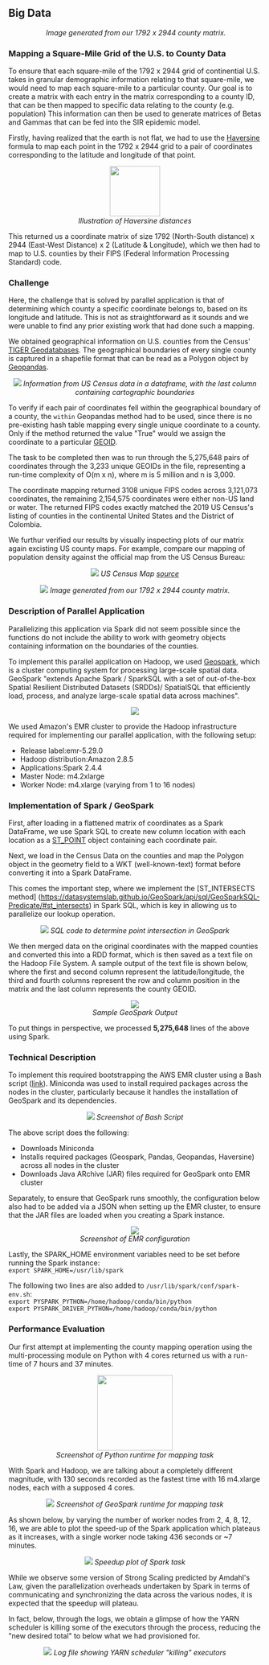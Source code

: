 ## Big Data
<p align="center">
<img src="https://raw.githubusercontent.com/not-a-hot-dog/parallelized-disease-modeling/gh-pages/_images/data_pop_density.png" alt>
<em>Image generated from our 1792 x 2944 county matrix.</em>
</p>

### Mapping a Square-Mile Grid of the U.S. to County Data
To ensure that each square-mile of the 1792 x 2944 grid of continential U.S. takes in granular demographic information relating to that square-mile, we would need to map each square-mile to a particular county. Our goal is to create a matrix with each entry in the matrix corresponding to a county ID, that can be then mapped to specific data relating to the county (e.g. population) This information can then be used to generate matrices of Betas and Gammas that can be fed into the SIR epidemic model.

Firstly, having realized that the earth is not flat, we had to use the [Haversine](https://en.wikipedia.org/wiki/Haversine_formula) formula to map each point in the 1792 x 2944 grid to a pair of coordinates corresponding to the latitude and longitude of that point.

<p align="center">
<img src="https://upload.wikimedia.org/wikipedia/commons/thumb/3/38/Law-of-haversines.svg/220px-Law-of-haversines.svg.png" height="100"/><br>
<em>Illustration of Haversine distances</em>
</p>

This returned us a coordinate matrix of size 1792 (North-South distance) x 2944 (East-West Distance) x 2 (Latitude & Longitude), which we then had to map to U.S. counties by their FIPS (Federal Information Processing Standard) code.

### Challenge

Here, the challenge that is solved by parallel application is that of determining which county a specific coordinate belongs to, based on its longitude and latitude. This is not as straightforward as it sounds and we were unable to find any prior existing work that had done such a mapping.

We obtained geographical information on U.S. counties from the Census' [TIGER Geodatabases](https://www.census.gov/geographies/mapping-files/time-series/geo/cartographic-boundary.html). The geographical boundaries of every single county is captured in a shapefile format that can be read as a Polygon object by [Geopandas](https://geopandas.org/). 

<p align="center">
<img src="https://raw.githubusercontent.com/not-a-hot-dog/parallelized-disease-modeling/gh-pages/_images/County_Info.PNG">
<em>Information from US Census data in a dataframe, with the last column containing cartographic boundaries</em>
</p>

To verify if each pair of coordinates fell within the geographical boundary of a county, the `within` Geopandas method had to be used, since there is no pre-existing hash table mapping every single unique coordinate to a county. Only if the method returned the value "True" would we assign the coordinate to a particular [GEOID](https://www.census.gov/programs-surveys/geography/guidance/geo-identifiers.html).

The task to be completed then was to run through the 5,275,648 pairs of coordinates through the 3,233 unique GEOIDs in the file, representing a run-time complexity of O(m x n), where m is 5 million and n is 3,000. 

The coordinate mapping returned 3108 unique FIPS codes across 3,121,073 coordinates, the remaining 2,154,575 coordinates were either non-US land or water. The returned FIPS codes exactly matched the 2019 US Census's listing of counties in the continental United States and the District of Colombia.

We furthur verified our results by visually inspecting plots of our matrix again excisting US county maps. For example, compare our mapping of population density against the official map from the US Census Bureau:

<p align="center">
<img src="https://raw.githubusercontent.com/not-a-hot-dog/parallelized-disease-modeling/gh-pages/_images/census-population-density-county-2010.png">
<em>US Census Map <a href="https://www.census.gov/library/visualizations/2010/geo/population-density-county-2010.html">source</a></em>
</p>
<p align="center">
<img src="https://raw.githubusercontent.com/not-a-hot-dog/parallelized-disease-modeling/gh-pages/_images/data_pop_density_2010.png">
<em>Image generated from our 1792 x 2944 county matrix.</em>
</p>

### Description of Parallel Application

Parallelizing this application via Spark did not seem possible since the functions do not include the ability to work with geometry objects containing information on the boundaries of the counties.

To implement this parallel application on Hadoop, we used [Geospark](https://datasystemslab.github.io/GeoSpark/), which is a cluster computing system for processing large-scale spatial data. GeoSpark "extends Apache Spark / SparkSQL with a set of out-of-the-box Spatial Resilient Distributed Datasets (SRDDs)/ SpatialSQL that efficiently load, process, and analyze large-scale spatial data across machines".

<p align="center">
<img src="https://raw.githubusercontent.com/DataSystemsLab/GeoSpark/master/GeoSpark_logo.png">
</p>

We used Amazon's EMR cluster to provide the Hadoop infrastructure required for implementing our parallel application, with the following setup:
- Release label:emr-5.29.0
- Hadoop distribution:Amazon 2.8.5
- Applications:Spark 2.4.4
- Master Node: m4.2xlarge
- Worker Node: m4.xlarge (varying from 1 to 16 nodes)

### Implementation of Spark / GeoSpark

First, after loading in a flattened matrix of coordinates as a Spark DataFrame, we use Spark SQL to create new column location with each location as a [ST_POINT](https://datasystemslab.github.io/GeoSpark/api/sql/GeoSparkSQL-Constructor/) object containing each coordinate pair.

Next, we load in the Census Data on the counties and map the Polygon object in the geometry field to a WKT (well-known-text) format before converting it into a Spark DataFrame.

This comes the important step, where we implement the [ST_INTERSECTS method] (https://datasystemslab.github.io/GeoSpark/api/sql/GeoSparkSQL-Predicate/#st_intersects) in Spark SQL, which is key in allowing us to parallelize our lookup operation.

<p align="center">
<img src="https://raw.githubusercontent.com/not-a-hot-dog/parallelized-disease-modeling/gh-pages/_images/Geospark_SQL.PNG">
<em>SQL code to determine point intersection in GeoSpark</em>
</p>

We then merged data on the original coordinates with the mapped counties and converted this into a RDD format, which is then saved as a text file on the Hadoop File System. A sample output of the text file is shown below, where the first and second column represent the latitude/longitude, the third and fourth columns represent the row and column position in the matrix and the last column represents the county GEOID.

<p align="center">
<img src="https://raw.githubusercontent.com/not-a-hot-dog/parallelized-disease-modeling/gh-pages/_images/Spark_Output.PNG"><br>
<em>Sample GeoSpark Output</em>
</p>

To put things in perspective, we processed **5,275,648** lines of the above using Spark.

### Technical Description
To implement this required bootstrapping the AWS EMR cluster using a Bash script ([link](https://raw.githubusercontent.com/not-a-hot-dog/parallelized-disease-modeling/master/spark_files/bashscript_aws.sh)). Miniconda was used to install required packages across the nodes in the cluster, particularly because it handles the installation of GeoSpark and its dependencies.

<p align="center">
<img src="https://raw.githubusercontent.com/not-a-hot-dog/parallelized-disease-modeling/gh-pages/_images/EMR_bash.PNG">
<em>Screenshot of Bash Script</em>
</p>

The above script does the following:
- Downloads Miniconda
- Installs required packages (Geospark, Pandas, Geopandas, Haversine) across all nodes in the cluster
- Downloads Java ARchive (JAR) files required for GeoSpark onto EMR cluster

Separately, to ensure that GeoSpark runs smoothly, the configuration below also had to be added via a JSON when setting up the EMR cluster, to ensure that the JAR files are loaded when you creating a Spark instance.

<p align="center">
<img src="https://raw.githubusercontent.com/not-a-hot-dog/parallelized-disease-modeling/gh-pages/_images/EMR_config.PNG">
<br>
<em>Screenshot of EMR configuration</em>
</p>

Lastly, the SPARK_HOME environment variables need to be set before running the Spark instance: <br>
`export SPARK_HOME=/usr/lib/spark`

The following two lines are also added to `/usr/lib/spark/conf/spark-env.sh`: <br>
`export PYSPARK_PYTHON=/home/hadoop/conda/bin/python`     
`export PYSPARK_DRIVER_PYTHON=/home/hadoop/conda/bin/python`

### Performance Evaluation

Our first attempt at implementing the county mapping operation using the multi-processing module on Python with 4 cores returned us with a run-time of 7 hours and 37 minutes.

<p align="center">
<img src="https://raw.githubusercontent.com/not-a-hot-dog/parallelized-disease-modeling/gh-pages/_images/python_runtime.PNG" height="150"/>
<br>
<em>Screenshot of Python runtime for mapping task</em>
</p>

With Spark and Hadoop, we are talking about a completely different magnitude, with 130 seconds recorded as the fastest time with 16 m4.xlarge nodes, each with a supposed 4 cores.

<p align="center">
<img src="https://raw.githubusercontent.com/not-a-hot-dog/parallelized-disease-modeling/gh-pages/_images/Spark_Runtime.PNG">
<em>Screenshot of GeoSpark runtime for mapping task</em>
</p>

As shown below, by varying the number of worker nodes from 2, 4, 8, 12, 16, we are able to plot the speed-up of the Spark application which plateaus as it increases, with a single worker node taking 436 seconds or ~7 minutes.

<p align="center">
<img src="https://raw.githubusercontent.com/not-a-hot-dog/parallelized-disease-modeling/gh-pages/_images/Speedup.png">
<em>Speedup plot of Spark task</em>
</p>

While we observe some version of Strong Scaling predicted by Amdahl's Law, given the parallelization overheads undertaken by Spark in terms of communicating and synchronizing the data across the various nodes, it is expected that the speedup will plateau.

In fact, below, through the logs, we obtain a glimpse of how the YARN scheduler is killing some of the executors through the process, reducing the "new desired total" to below what we had provisioned for.

<p align="center">
<img src="https://raw.githubusercontent.com/not-a-hot-dog/parallelized-disease-modeling/gh-pages/_images/executors_killed.PNG">
<em>Log file showing YARN scheduler "killing" executors</em>
</p>

